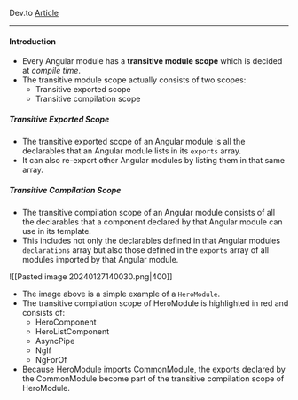 Dev.to [Article](https://dev.to/this-is-angular/angular-revisited-tree-shakable-components-and-optional-ngmodules-36d2#transitive-module-scope)

----------------------------------------------------------------------
#### Introduction
- Every Angular module has a **transitive module scope** which is decided at *compile time*. 
- The transitive module scope actually consists of two scopes: 
	- Transitive exported scope
	- Transitive compilation scope 
##### Transitive Exported Scope
- The transitive exported scope of an Angular module is all the declarables that an Angular module lists in its `exports` array. 
- It can also re-export other Angular modules by listing them in that same array. 
##### Transitive Compilation Scope
- The transitive compilation scope of an Angular module consists of all the declarables that a component declared by that Angular module can use in its template.
- This includes not only the declarables defined in that Angular modules `declarations` array but also those defined in the `exports` array of all modules imported by that Angular module.

![[Pasted image 20240127140030.png|400]]

- The image above is a simple example of a `HeroModule`. 
- The transitive compilation scope of HeroModule is highlighted in red and consists of:
	- HeroComponent
	- HeroListComponent 
	- AsyncPipe
	- NgIf
	- NgForOf
- Because HeroModule imports CommonModule, the exports declared by the CommonModule become part of the transitive compilation scope of HeroModule.